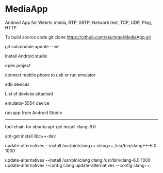 # MediaApp
Android App for Webrtc media, RTP, SRTP, Network test, TCP, UDP, Ping, HTTP

To build source code
git clone https://github.com/akumrao/MediaApp.git

git submodule update --init

Install Android studio

open project

connect mobile phone to usb or run emulator 

adb devices

List of devices attached


emulator-5554	device

run app from Android Studio



****************************************************************************************************************
tool chain for ubuntu
apt-get install clang-6.0

apt-get install libc++-dev



update-alternatives --install /usr/bin/clang++ clang++ /usr/bin/clang++-6.0 1000


update-alternatives --install /usr/bin/clang clang /usr/bin/clang-6.0 1000
update-alternatives --config clang
update-alternatives --config clang++
